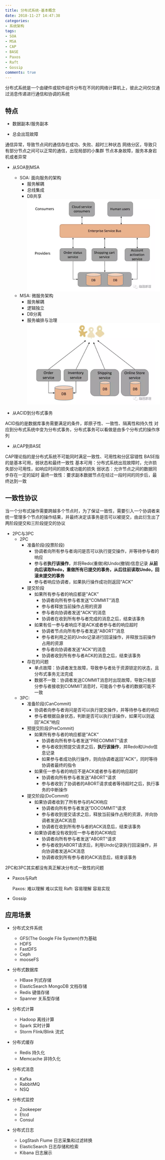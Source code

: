 ```yaml
---
title: 分布式系统-基本概念
date: 2018-11-27 14:47:38
categories:
- 系统架构
tags:
- SOA
- MSA
- CAP
- BASE
- Paxos
- Raft
- Gossip
comments: true
---
```


分布式系统是一个由硬件或软件组件分布在不同的网络计算机上，彼此之间仅仅通过消息传递进行通信和协调的系统

## 特点

* 数据副本/服务副本

* 总会出现故障

通信异常，导致节点间的通信存在成功、失败、超时三种状态
网络分区，导致只有部分节点之间可以正常的通信，出现局部的小集群
节点本身故障，服务本身宕机或者异常

* 从SOA到MSA
  * SOA: 面向服务的架构
    * 服务解耦
    * 总线集成
    * DB共享
![SOA](/images/分布式之SOA.png)
  * MSA: 微服务架构
    * 服务解耦
    * 逻辑独立
    * DB分离
    * 服务编排与治理
![MSA](/images/分布式之MSA.png)

* 从ACID到分布式事务

ACID指的是数据库事务需要满足的条件，即原子性、一致性、隔离性和持久性
对应到分布式系统中变为分布式事务，分布式事务可以看做是由多个分布式的操作序列

* 从CAP到BASE

CAP理论指的是分布式系统不可能同时满足一致性、可用性和分区容错性
BASE指的是基本可用，弱状态和最终一致性
基本可用：分布式系统出现故障时，允许损失部分可用性，如响应时间的损失或功能的损失
弱状态：允许节点之间的数据同步存在一定的延时
最终一致性：要求副本数据节点在经过一段时间的同步后，最终达到一致

## 一致性协议

当一个分布式操作需要跨越多个节点时，为了保证一致性，需要引入一个协调者来统一管理多个节点的操作结果，并最终决定该事务是否可以被提交，由此衍生出了两阶段提交和三阶段提交的协议

* 2PC与3PC
  * 2PC
    * 准备阶段(投票阶段)
      * 协调者向所有参与者询问是否可以执行提交操作，并等待参与者的响应
      * 参与者**执行该操作**，并将Redo(重做)和Undo(撤销)信息记录 **从前向后读取Redo，重做所有已提交的事务，从后往前读取Undo，回滚未提交的事务**
      * 参与者响应协调者，如果执行操作成功则返回“ACK”
    * 提交阶段
      * 如果所有参与者的响应都是"ACK”
        * 协调者向所有参与者发送“COMMIT”消息
        * 参与者释放当前操作占用的资源
        * 参与者向协调者发送“ACK”的消息
        * 协调者在收到所有参与者完成的消息之后，结束该事务
      * 如果有任一参与者响应不是ACK或者参与者的响应超时
        * 协调者节点向所有参与者发送“ABORT”消息
        * 参与者利用之前的Undo记录进行回滚操作，并释放当前操作占用的资源
        * 参与者向协调者发送“ACK“的消息
        * 协调者收到所有参与者ACK的消息之后，结束该事务
    * 存在的问题
      * 单点故障：协调者发生故障，导致参与者处于资源锁定的状态，且分布式事务无法完成
      * 数据不一致：协调者发送COMMIT消息时出现故障，导致只有部分参与者接收到COMMIT消息时，可能各个参与者的数据可能不一致
  * 3PC:
    * 准备阶段(CanCommit)
      * 协调者向参与者询问是否可以执行提交操作，并等待参与者的响应
      * 参与者根据自身状态，判断是否可以执行该操作，如果可以则返回”ACK“响应
    * 预提交阶段(PreCommit)
      * 如果所有参与者的响应都是”ACK“
        * 协调者向所有参与者发送”PRECOMMIT“请求
        * 参与者收到预提交请求之后，**执行该操作**，并Redo和Undo信息记录
        * 如果参与者成功执行操作，则向协调者返回”ACK“，同时等待协调者最终的指令
      * 如果任一参与者的响应不是ACK或者参与者的响应超时
        * 协调者向所有参与者发送”ABORT“请求
        * 参与者收到了协调者的ABORT请求或者等待超时之后，执行事务的中断操作
    * 提交阶段(DoCommit)
      * 如果协调者收到了所有参与的ACK响应
        * 协调者向所有参与者发送”DOCOMMIT“请求
        * 参与者收到提交请求之后，释放当前操作占用的资源，并向协调者发送ACK消息
        * 协调者在收到所有参与者的ACK消息后，结束该事务
      * 如果协调者没有收到任一参与者的ACK响应
        * 协调者向所有参与者发送”ABORT“请求
        * 参与者收到ABORT请求后，利用Undo记录执行回滚操作，并向协调者发送ACK消息
        * 协调者收到所有参与者的ACK消息后，结束该事务

2PC和3PC其实都没有真正解决分布式一致性的问题

* Paxos与Raft

  Paxos: 难以理解 难以实现
  Raft: 容易理解 容易实现

* Gossip

## 应用场景

* 分布式文件系统
  * GFS(The Google File System)作为基础
  * HDFS
  * FastDFS
  * Ceph
  * mooseFS

* 分布式数据库
  * HBase 列式存储
  * ElasticSearch MongoDB 文档存储
  * Redis 键值存储
  * Spanner 关系型存储

* 分布式计算
  * Hadoop 离线计算
  * Spark 实时计算
  * Storm Flink/Blink 流式

* 分布式缓存
  * Redis 持久化
  * Memcache 非持久化

* 分布式消息
  * Kafka
  * RabbitMQ
  * NSQ

* 分布式监控
  * Zookeeper
  * Etcd
  * Consul

* 分布式日志
  * LogStash Flume 日志采集和过滤转换
  * ElasticSearch 日志存储和检索
  * Kibana 日志展示